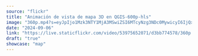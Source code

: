 ```yaml
---
source: "flickr"
title: "Animación de vista de mapa 3D en QGIS-600p-hls"
image: "360p.mp4?s=eyJpIjo1Mzk3NTY1MjA3MSwiZSI6MTcyNzg3NDc0MywicyI6IjQxMmM3MzViNGM2YTM2NmUzODA0MDIwMWViZWE5MWJlYzYzZTFkNmUiLCJ2IjoxfQ.mp4"
date: "2024-09-06"
link: "https://live.staticflickr.com/video/53975652071/d3bb774578/360p.mp4?s=eyJpIjo1Mzk3NTY1MjA3MSwiZSI6MTcyNzg3NDc0MywicyI6IjQxMmM3MzViNGM2YTM2NmUzODA0MDIwMWViZWE5MWJlYzYzZTFkNmUiLCJ2IjoxfQ"
draft: "true"
showcase: "map"
---
```

